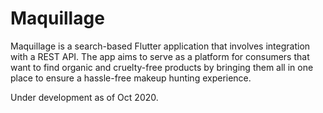 # Maquillage

Maquillage is a search-based Flutter application that involves integration with a REST API. The app aims to serve as a platform for consumers that want to find organic and cruelty-free products by bringing them all in one place to ensure a hassle-free makeup hunting experience.

Under development as of Oct 2020.
